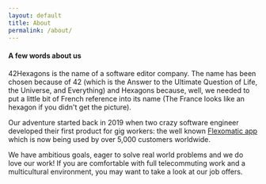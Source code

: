 ```yaml
---
layout: default
title: About
permalink: /about/
---
```


<h4 class="display-4 text-center mb-5">A few words about us</h4>

42Hexagons is the name of a software editor company. The name has been chosen because of 42
(which is the Answer to the Ultimate Question of Life, the Universe, and Everything) and Hexagons
because, well, we needed to put a little bit of French reference into its name (The France looks
like an hexagon if you didn't get the picture).

Our adventure started back in 2019 when two crazy software engineer developed their first product
for gig workers: the well known [Flexomatic app](https://www.flexomatic.app) which is now being
used by over 5,000 customers worldwide.

We have ambitious goals, eager to solve real world problems and we do love our work! If you are
comfortable with full telecommuting work and a multicultural environment, you may want to take a
look at our job offers.